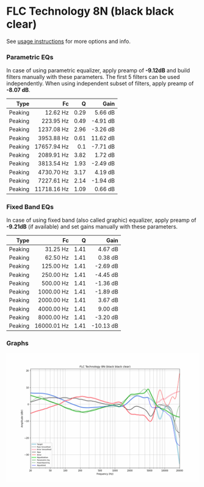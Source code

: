 # FLC Technology 8N (black black clear)
See [usage instructions](https://github.com/jaakkopasanen/AutoEq#usage) for more options and info.

### Parametric EQs
In case of using parametric equalizer, apply preamp of **-9.12dB** and build filters manually
with these parameters. The first 5 filters can be used independently.
When using independent subset of filters, apply preamp of **-8.07 dB**.

| Type    | Fc          |    Q | Gain     |
|--------:|------------:|-----:|---------:|
| Peaking | 12.62 Hz    | 0.29 | 5.66 dB  |
| Peaking | 223.95 Hz   | 0.49 | -4.91 dB |
| Peaking | 1237.08 Hz  | 2.96 | -3.26 dB |
| Peaking | 3953.88 Hz  | 0.61 | 11.62 dB |
| Peaking | 17657.94 Hz | 0.1  | -7.71 dB |
| Peaking | 2089.91 Hz  | 3.82 | 1.72 dB  |
| Peaking | 3813.54 Hz  | 1.93 | -2.49 dB |
| Peaking | 4730.70 Hz  | 3.17 | 4.19 dB  |
| Peaking | 7227.61 Hz  | 2.14 | -1.94 dB |
| Peaking | 11718.16 Hz | 1.09 | 0.66 dB  |

### Fixed Band EQs
In case of using fixed band (also called graphic) equalizer, apply preamp of **-9.21dB**
(if available) and set gains manually with these parameters.

| Type    | Fc          |    Q | Gain      |
|--------:|------------:|-----:|----------:|
| Peaking | 31.25 Hz    | 1.41 | 4.67 dB   |
| Peaking | 62.50 Hz    | 1.41 | 0.38 dB   |
| Peaking | 125.00 Hz   | 1.41 | -2.69 dB  |
| Peaking | 250.00 Hz   | 1.41 | -4.45 dB  |
| Peaking | 500.00 Hz   | 1.41 | -1.36 dB  |
| Peaking | 1000.00 Hz  | 1.41 | -1.89 dB  |
| Peaking | 2000.00 Hz  | 1.41 | 3.67 dB   |
| Peaking | 4000.00 Hz  | 1.41 | 9.00 dB   |
| Peaking | 8000.00 Hz  | 1.41 | -3.20 dB  |
| Peaking | 16000.01 Hz | 1.41 | -10.13 dB |

### Graphs
![](./FLC%20Technology%208N%20(black%20black%20clear).png)